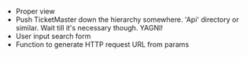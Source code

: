 - Proper view
- Push TicketMaster down the hierarchy somewhere. 'Api' directory or similar.
    Wait till it's necessary though. YAGNI!
- User input search form
- Function to generate HTTP request URL from params
